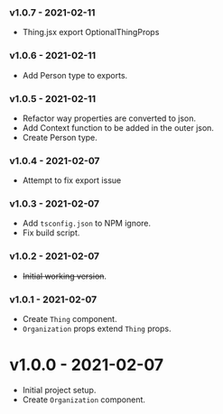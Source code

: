 ### v1.0.7 - 2021-02-11

 - Thing.jsx export OptionalThingProps

### v1.0.6 - 2021-02-11

 - Add Person type to exports.

### v1.0.5 - 2021-02-11

 - Refactor way properties are converted to json.
 - Add Context function to be added in the outer json.
 - Create Person type.

### v1.0.4 - 2021-02-07

 - Attempt to fix export issue

### v1.0.3 - 2021-02-07

 - Add `tsconfig.json` to NPM ignore.
 - Fix build script.

### v1.0.2 - 2021-02-07

 - ~~Initial working version~~.

### v1.0.1 - 2021-02-07

 - Create `Thing` component.
 - `Organization` props extend `Thing` props.

# v1.0.0 - 2021-02-07

 - Initial project setup.
 - Create `Organization` component.
